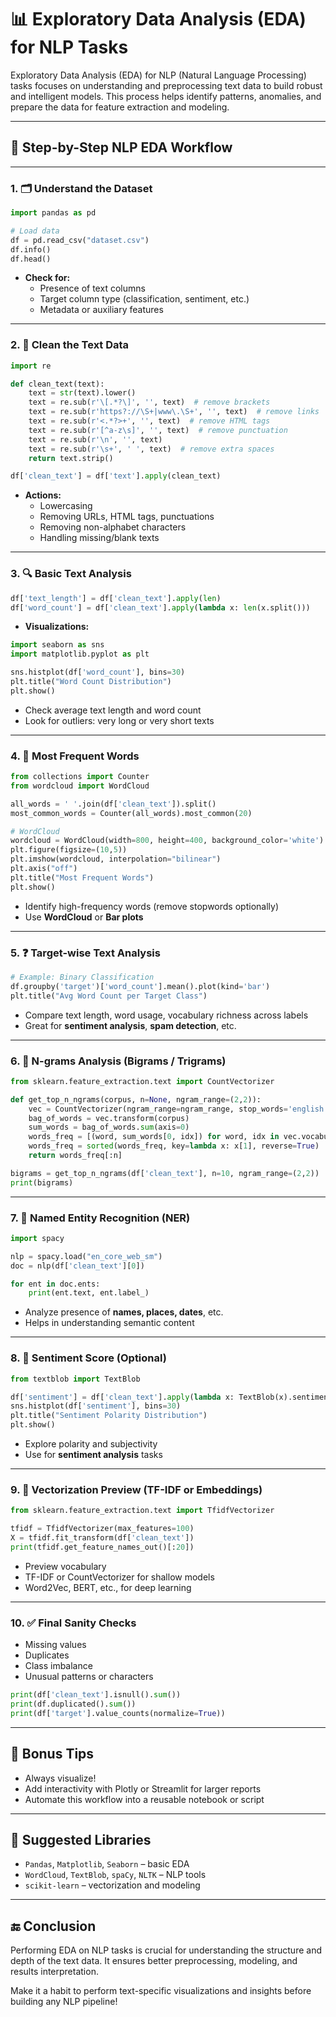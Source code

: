 # 📊 Exploratory Data Analysis (EDA) for NLP Tasks

Exploratory Data Analysis (EDA) for NLP (Natural Language Processing) tasks focuses on understanding and preprocessing text data to build robust and intelligent models. This process helps identify patterns, anomalies, and prepare the data for feature extraction and modeling.

---

## 🧭 Step-by-Step NLP EDA Workflow

---

### 1. 🗂️ Understand the Dataset

```python
import pandas as pd

# Load data
df = pd.read_csv("dataset.csv")
df.info()
df.head()
```

- **Check for:**
  - Presence of text columns
  - Target column type (classification, sentiment, etc.)
  - Metadata or auxiliary features

---

### 2. 🧼 Clean the Text Data

```python
import re

def clean_text(text):
    text = str(text).lower()
    text = re.sub(r'\[.*?\]', '', text)  # remove brackets
    text = re.sub(r'https?://\S+|www\.\S+', '', text)  # remove links
    text = re.sub(r'<.*?>+', '', text)  # remove HTML tags
    text = re.sub(r'[^a-z\s]', '', text)  # remove punctuation
    text = re.sub(r'\n', '', text)
    text = re.sub(r'\s+', ' ', text)  # remove extra spaces
    return text.strip()

df['clean_text'] = df['text'].apply(clean_text)
```

- **Actions:**
  - Lowercasing
  - Removing URLs, HTML tags, punctuations
  - Removing non-alphabet characters
  - Handling missing/blank texts

---

### 3. 🔍 Basic Text Analysis

```python
df['text_length'] = df['clean_text'].apply(len)
df['word_count'] = df['clean_text'].apply(lambda x: len(x.split()))
```

- **Visualizations:**

```python
import seaborn as sns
import matplotlib.pyplot as plt

sns.histplot(df['word_count'], bins=30)
plt.title("Word Count Distribution")
plt.show()
```

- Check average text length and word count
- Look for outliers: very long or very short texts

---

### 4. 🧾 Most Frequent Words

```python
from collections import Counter
from wordcloud import WordCloud

all_words = ' '.join(df['clean_text']).split()
most_common_words = Counter(all_words).most_common(20)

# WordCloud
wordcloud = WordCloud(width=800, height=400, background_color='white').generate(' '.join(all_words))
plt.figure(figsize=(10,5))
plt.imshow(wordcloud, interpolation="bilinear")
plt.axis("off")
plt.title("Most Frequent Words")
plt.show()
```

- Identify high-frequency words (remove stopwords optionally)
- Use **WordCloud** or **Bar plots**

---

### 5. ❓ Target-wise Text Analysis

```python
# Example: Binary Classification
df.groupby('target')['word_count'].mean().plot(kind='bar')
plt.title("Avg Word Count per Target Class")
```

- Compare text length, word usage, vocabulary richness across labels
- Great for **sentiment analysis**, **spam detection**, etc.

---

### 6. 🧮 N-grams Analysis (Bigrams / Trigrams)

```python
from sklearn.feature_extraction.text import CountVectorizer

def get_top_n_ngrams(corpus, n=None, ngram_range=(2,2)):
    vec = CountVectorizer(ngram_range=ngram_range, stop_words='english').fit(corpus)
    bag_of_words = vec.transform(corpus)
    sum_words = bag_of_words.sum(axis=0)
    words_freq = [(word, sum_words[0, idx]) for word, idx in vec.vocabulary_.items()]
    words_freq = sorted(words_freq, key=lambda x: x[1], reverse=True)
    return words_freq[:n]

bigrams = get_top_n_ngrams(df['clean_text'], n=10, ngram_range=(2,2))
print(bigrams)
```

---

### 7. 🧾 Named Entity Recognition (NER)

```python
import spacy

nlp = spacy.load("en_core_web_sm")
doc = nlp(df['clean_text'][0])

for ent in doc.ents:
    print(ent.text, ent.label_)
```

- Analyze presence of **names, places, dates**, etc.
- Helps in understanding semantic content

---

### 8. 📌 Sentiment Score (Optional)

```python
from textblob import TextBlob

df['sentiment'] = df['clean_text'].apply(lambda x: TextBlob(x).sentiment.polarity)
sns.histplot(df['sentiment'], bins=30)
plt.title("Sentiment Polarity Distribution")
plt.show()
```

- Explore polarity and subjectivity
- Use for **sentiment analysis** tasks

---

### 9. 🧪 Vectorization Preview (TF-IDF or Embeddings)

```python
from sklearn.feature_extraction.text import TfidfVectorizer

tfidf = TfidfVectorizer(max_features=100)
X = tfidf.fit_transform(df['clean_text'])
print(tfidf.get_feature_names_out()[:20])
```

- Preview vocabulary
- TF-IDF or CountVectorizer for shallow models
- Word2Vec, BERT, etc., for deep learning

---

### 10. ✅ Final Sanity Checks

- Missing values
- Duplicates
- Class imbalance
- Unusual patterns or characters

```python
print(df['clean_text'].isnull().sum())
print(df.duplicated().sum())
print(df['target'].value_counts(normalize=True))
```

---

## 🧠 Bonus Tips

- Always visualize!
- Add interactivity with Plotly or Streamlit for larger reports
- Automate this workflow into a reusable notebook or script

---

## 📁 Suggested Libraries

- `Pandas`, `Matplotlib`, `Seaborn` – basic EDA
- `WordCloud`, `TextBlob`, `spaCy`, `NLTK` – NLP tools
- `scikit-learn` – vectorization and modeling

---

## 🔚 Conclusion

Performing EDA on NLP tasks is crucial for understanding the structure and depth of the text data. It ensures better preprocessing, modeling, and results interpretation.

Make it a habit to perform text-specific visualizations and insights before building any NLP pipeline!
